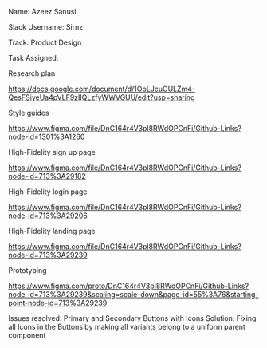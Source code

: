 Name: Azeez Sanusi

Slack Username: Sirnz

Track: Product Design

Task Assigned:

Research plan

https://docs.google.com/document/d/1ObLJcuOULZm4-QesFSiyeUa4pVLF9zIIQLzfyWWVGUU/edit?usp=sharing

Style guides

https://www.figma.com/file/DnC164r4V3pl8RWdOPCnFi/Github-Links?node-id=1301%3A1260

High-Fidelity sign up page

https://www.figma.com/file/DnC164r4V3pl8RWdOPCnFi/Github-Links?node-id=713%3A29182

High-Fidelity login page

https://www.figma.com/file/DnC164r4V3pl8RWdOPCnFi/Github-Links?node-id=713%3A29206

High-Fidelity landing page

https://www.figma.com/file/DnC164r4V3pl8RWdOPCnFi/Github-Links?node-id=713%3A29239

Prototyping

https://www.figma.com/proto/DnC164r4V3pl8RWdOPCnFi/Github-Links?node-id=713%3A29239&scaling=scale-down&page-id=55%3A76&starting-point-node-id=713%3A29239

Issues resolved: Primary and Secondary Buttons with Icons
Solution: Fixing all Icons in the Buttons by making all variants belong to a uniform parent component
